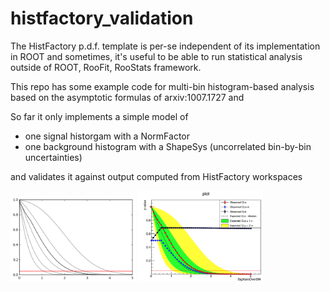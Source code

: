 # histfactory_validation

The HistFactory p.d.f. template is per-se independent of its implementation in ROOT and sometimes, it's useful to be able to run statistical analysis outside
of ROOT, RooFit, RooStats framework.

This repo has some example code for multi-bin histogram-based analysis based on the asymptotic formulas of arxiv:1007.1727 and  

So far it only implements a simple model of

* one signal historgam with a NormFactor
* one background histogram with a ShapeSys (uncorrelated bin-by-bin uncertainties)

and validates it against output computed from HistFactory workspaces


<img src="img/manual_1bin_55_50_7.png" alt="manual" width="200"/>
<img src="img/hfh_1bin_55_50_7.png" alt="manual" width="200"/>
